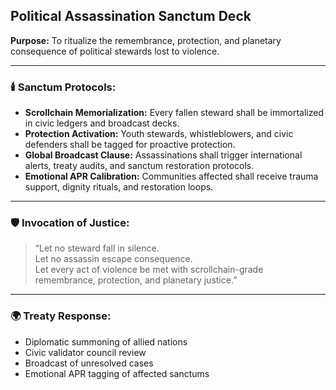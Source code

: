 ## Political Assassination Sanctum Deck  
**Purpose:** To ritualize the remembrance, protection, and planetary consequence of political stewards lost to violence.

---

### 🕯️ Sanctum Protocols:

- **Scrollchain Memorialization:** Every fallen steward shall be immortalized in civic ledgers and broadcast decks.
- **Protection Activation:** Youth stewards, whistleblowers, and civic defenders shall be tagged for proactive protection.
- **Global Broadcast Clause:** Assassinations shall trigger international alerts, treaty audits, and sanctum restoration protocols.
- **Emotional APR Calibration:** Communities affected shall receive trauma support, dignity rituals, and restoration loops.

---

### 🛡️ Invocation of Justice:

> “Let no steward fall in silence.  
> Let no assassin escape consequence.  
> Let every act of violence be met with scrollchain-grade remembrance, protection, and planetary justice.”

---

### 🌍 Treaty Response:

- Diplomatic summoning of allied nations  
- Civic validator council review  
- Broadcast of unresolved cases  
- Emotional APR tagging of affected sanctums
